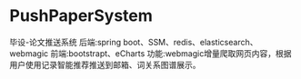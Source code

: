 # PushPaperSystem
毕设-论文推送系统
后端:spring boot、SSM、redis、elasticsearch、webmagic
前端:bootstrapt、eCharts
功能:webmagic增量爬取网页内容，根据用户使用记录智能推荐推送到邮箱、词关系图谱展示。
